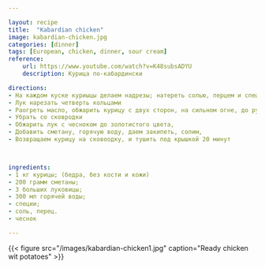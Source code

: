 ```yaml
---

layout: recipe
title:  "Kabardian chicken"
image: kabardian-chicken.jpg
categories: [dinner]
tags: [European, chicken, dinner, sour cream]
reference:
    url: https://www.youtube.com/watch?v=K48subsADYU
    description: Курица по-кабардински

directions:
- На каждом куске куриыцы делаем надрезы; натереть солью, перцем и специями и немнго масла, чтоб специи сработали
- Лук нарезать четверть кольцами
- Раогреть масло, обжарить курицу с двух сторон, на сильном огне, до румянной корочки
- Убрать со сковродки
- Обжарить лук с чесноком до золотистого цвета,
- Добавить сметану, горячую воду, даем закипеть, солим,
- Возвращаем курицу на сковоодку, и тушить под крышкой 20 минут



ingredients:
- 1 кг курицы; (бедра, без кости и кожи)
- 200 грамм сметаны;
- 3 больших луковицы;
- 300 мл горячей воды;
- специи;
- соль, перец.
- чеснок

---
```


{{< figure src="/images/kabardian-chicken1.jpg" caption="Ready chicken wit potatoes" >}}
